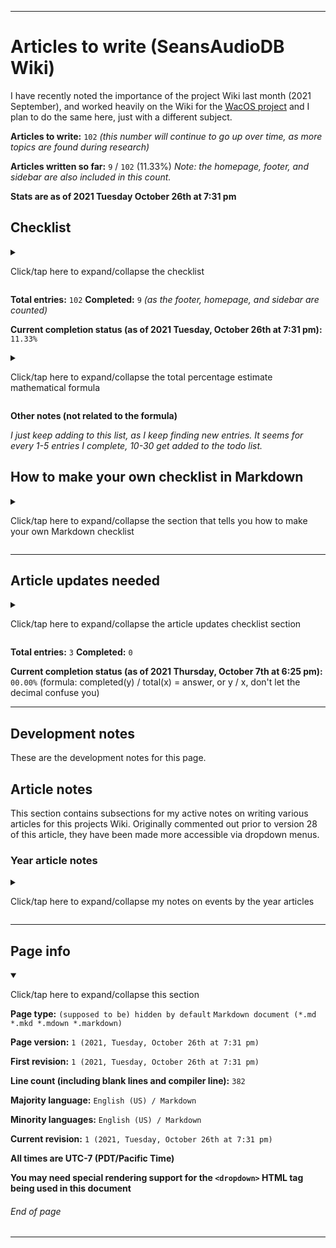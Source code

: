 
***

# Articles to write (SeansAudioDB Wiki)

<!-- TODO ![]() What should the image be? !-->

I have recently noted the importance of the project Wiki last month (2021 September), and worked heavily on the Wiki for the [WacOS project](https://github.com/seanpm2001/WacOS/wiki/) and I plan to do the same here, just with a different subject.

<!-- This project has become a strong Apple Wiki, and it expands outside the scope of just WacOS. Articles should still be based on WacOS when possible, but also contain info on Apple - 2021 Saturday September 18th !-->

**Articles to write:** `102` _(this number will continue to go up over time, as more topics are found during research)_

**Articles written so far:** `9` / `102` (11.33%) _Note: the homepage, footer, and sidebar are also included in this count._

**Stats are as of 2021 Tuesday October 26th at 7:31 pm**

## Checklist

<details>
	<summary><p>Click/tap here to expand/collapse the checklist</p></summary>

* - [x] Home

* - [x] Footer

* - [x] Sidebar

* - [x] Project language file info

* - [x] Snapshot version control system

* - [ ] Version history

* - [x] .TODO

* - [x] Audio sections

* - [x] Audio series

* - [x] Desktop.ini

* - [ ] 2018

* - [ ] 2019

* - [ ] 2020

* - [ ] 2021

* - [ ] .TEMPLATE_Year

* - [ ] !Collection_list_of_Templates

* - [ ] !Collection_list_of_Collections

* - [ ] !All_Rules

* - [ ] !Redirects (A page of redirects, such as NaN)

* - [ ] iTunes

* - [ ] Old iPod

* - - [ ] `<Lyrics for various songs>`

* - [ ] OGG

* - [ ] MP3

* - [ ] FLAC

* - [ ] VLC Audio conversion

* - [ ] VLC Audio conversion process

* - [ ] WEBM

* - [ ] MP4

* - [ ] MKV

* - [ ] MIDI

* - [ ] Spotify

* - [ ] Spotify Snap

* - [ ] VLC Media Player

* - [ ] Mozilla Firefox as a media player

* - [ ] Why I don't listen to music online

* - [ ] Jewels (MHGames)

* - [ ] AudioDB Goals

* - [ ] Sound effect

* - [ ] Music

* - [ ] Projectless music

* - [ ] EP

* - [ ] OST

* - [ ] VGA

* - [ ] Languages in use

* - [ ] AudioDB HTML Web app

* - [ ] JQuery

* - [ ] Mixed playlist

* - [ ] Bandcamp

* - [ ] Playlist

* - [ ] Single playlist

* - [ ] Album

* - [ ] FFMPEG

* - [ ] YouTube-DL

* - [ ] VideoDownloadHelper

* - [ ] Nintendo

* - [ ] Copyright

* - [ ] MEDOS Beta 4

* - [ ] VLC Album creation (and 2021 October 25th)

* - [ ] PNG

* - [ ] JPG

* - [ ] AceStreamPlayer (VLC ripoff)

* - [ ] Why I use VLC Media Player

* - [ ] PulseAudio

* - [ ] Troubleshooting Linux audio problems

* - [ ] VLC Features

* - [ ] Skins for VLC

* - [ ] NimbleBit

* - [ ] Valve (company)

* - [ ] GitHub truncation

* - [ ] SVG Video

* - [ ] SLIM audio level I

* - [ ] SLIM audio level II

* - [ ] Tunak Tunak Tun

* - [ ] Godzilab

* - [ ] Anthems

* - [ ] Public domain

* - [ ] Ancient music

* - [ ] Happy music

* - [ ] Music associated with sadness or loss

* - [ ] Y2Mate

* - [ ] DownloadYouTubeMP4

* - [ ] YouTubeMP3

* - [ ] Internet Archive

* - [ ] Daily playlists

* - [ ] Note taking

* - [ ] Mix playlists (conversion)

* - [ ] Car playlists

* - [ ] AIFF

* - [ ] ALAC

* - [ ] OGA

* - [ ] OGV

* - [ ] WMV

* - [ ] HTML5 video

* - [ ] FAQ

* - [ ] Wikipedia

* - [ ] Wikimedia

* - [ ] MP2

* - [ ] M4A

* - [ ] 3GP

* - [ ] TXT

* - [ ] Markdown

</details>

**Total entries:** `102` **Completed:** `9` _(as the footer, homepage, and sidebar are counted)_

**Current completion status (as of 2021 Tuesday, October 26th at 7:31 pm):** `11.33%`

<details>
	<summary><p>Click/tap here to expand/collapse the total percentage estimate mathematical formula</p></summary>

**Percent complete calculation formula:** `completed` `y` `/` `total` `x` _=_ `answer`, **or** `y` `/` `x`

( `completed` == `y` | `total` == `x` | `answer` == `sum` )

**Important notes:**

`don't let the decimal confuse you`

`don't divide x by y, instead divide y by x`

`if your calculator puts zeroes before the decimal, that is a normal calculator. Pretend that the number 10-99 comes after the 0, and once it passes 99.99, it goes to 100.00` (I don't know how to explain this better)

</details>

**Other notes (not related to the formula)**

_I just keep adding to this list, as I keep finding new entries. It seems for every 1-5 entries I complete, 10-30 get added to the todo list._

## How to make your own checklist in Markdown

<details>
	<summary><p>Click/tap here to expand/collapse the section that tells you how to make your own Markdown checklist</p></summary>

```markdown
- [ ]
```

is equal to:

- [ ]

```markdown
- [x]
```

is equal to:

- [x]

```markdown
- [ ] Foo

- [x] Bar
```

is equal to:

- [ ] Foo

- [x] Bar

Alternatively, this works:

```markdown
- [ ] Foo
- [x] Bar
```

Note the lack of a blank line between each box. I choose to add the blank line, as some of my markdown viewers (including the one on GitHub in some spots) have problems if I don't separate things with spaces, and will format like this:

```markdown
- [ ] Foo-[x] Bar
```

</details>

***

## Article updates needed

<details>
	<summary><p>Click/tap here to expand/collapse the article updates checklist section</p></summary>

> - [ ] All articles that don't have a article info footer need to be updated

> - [ ] All year articles need lots of info on dates of events

> - [ ] Homepage needs an update to include graphics, improved links, and better info on the Wikis purpose and guidelines.

</details>

**Total entries:** `3` **Completed:** `0`

**Current completion status (as of 2021 Thursday, October 7th at 6:25 pm):** `00.00%` (formula: completed(y) / total(x) = answer, or y / x, don't let the decimal confuse you)

***

## Development notes

These are the development notes for this page.

<!-- ### Revision errors

<details>
	<summary>[Click/tap here to expand the list of revision errors for this page]</p></summary> 

</details> !-->

## Article notes

This section contains subsections for my active notes on writing various articles for this projects Wiki. Originally commented out prior to version 28 of this article, they have been made more accessible via dropdown menus.

### Year article notes

<details>
	<summary><p>Click/tap here to expand/collapse my notes on events by the year articles</p></summary>

#### 2020

Notes need to be added here

#### 2021

Notes need to be added here

</details>

***

## Page info

<details open><summary><p>Click/tap here to expand/collapse this section</p></summary>

**Page type:** `(supposed to be) hidden by default` `Markdown document (*.md *.mkd *.mdown *.markdown)`

**Page version:** `1 (2021, Tuesday, October 26th at 7:31 pm)`

**First revision:** `1 (2021, Tuesday, October 26th at 7:31 pm)`

**Line count (including blank lines and compiler line):** `382`

**Majority language:** `English (US) / Markdown`

**Minority languages:** `English (US) / Markdown`

**Current revision:** `1 (2021, Tuesday, October 26th at 7:31 pm)`

**All times are UTC-7 (PDT/Pacific Time)**

**You may need special rendering support for the `<dropdown>` HTML tag being used in this document**

</details>

###### End of page

***

